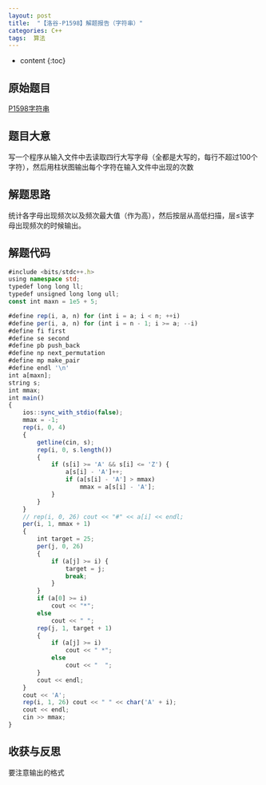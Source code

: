 ```yaml
---
layout: post
title:  "【洛谷-P1598】解题报告（字符串）"
categories: C++
tags:  算法
---
```



* content
{:toc}

## 原始题目

[P1598字符串](https://www.luogu.com.cn/problem/P1598)

## 题目大意

写一个程序从输入文件中去读取四行大写字母（全都是大写的，每行不超过100个字符），然后用柱状图输出每个字符在输入文件中出现的次数

## 解题思路

统计各字母出现频次以及频次最大值（作为高），然后按层从高低扫描，层≤该字母出现频次的时候输出。

## 解题代码


```typescript
#include <bits/stdc++.h>
using namespace std;
typedef long long ll;
typedef unsigned long long ull;
const int maxn = 1e5 + 5;

#define rep(i, a, n) for (int i = a; i < n; ++i)
#define per(i, a, n) for (int i = n - 1; i >= a; --i)
#define fi first
#define se second
#define pb push_back
#define np next_permutation
#define mp make_pair
#define endl '\n'
int a[maxn];
string s;
int mmax;
int main()
{
    ios::sync_with_stdio(false);
    mmax = -1;
    rep(i, 0, 4)
    {
        getline(cin, s);
        rep(i, 0, s.length())
        {
            if (s[i] >= 'A' && s[i] <= 'Z') {
                a[s[i] - 'A']++;
                if (a[s[i] - 'A'] > mmax)
                    mmax = a[s[i] - 'A'];
            }
        }
    }
    // rep(i, 0, 26) cout << "#" << a[i] << endl;
    per(i, 1, mmax + 1)
    {
        int target = 25;
        per(j, 0, 26)
        {
            if (a[j] >= i) {
                target = j;
                break;
            }
        }
        if (a[0] >= i)
            cout << "*";
        else
            cout << " ";
        rep(j, 1, target + 1)
        {
            if (a[j] >= i)
                cout << " *";
            else
                cout << "  ";
        }
        cout << endl;
    }
    cout << 'A';
    rep(i, 1, 26) cout << " " << char('A' + i);
    cout << endl;
    cin >> mmax;
}
```

## 收获与反思

要注意输出的格式